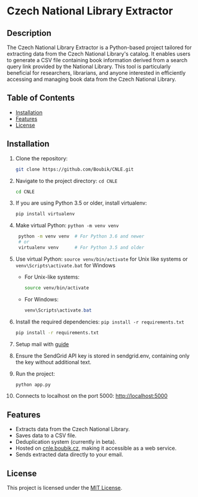 # Czech National Library Extractor

## Description

The Czech National Library Extractor is a Python-based project tailored for extracting data from the Czech National Library's catalog. It enables users to generate a CSV file containing book information derived from a search query link provided by the National Library. This tool is particularly beneficial for researchers, librarians, and anyone interested in efficiently accessing and managing book data from the Czech National Library.

## Table of Contents

- [Installation](#installation)
- [Features](#features)
- [License](#license)

## Installation

1. Clone the repository:

   ```bash
   git clone https://github.com/Boubik/CNLE.git
   ```

1. Navigate to the project directory: `cd CNLE`

   ```bash
   cd CNLE
   ```

1. If you are using Python 3.5 or older, install virtualenv:

   ```bash
   pip install virtualenv

   ```

1. Make virtual Python: `python -m venv venv`

   ```bash
    python -m venv venv  # For Python 3.6 and newer
    # or
    virtualenv venv      # For Python 3.5 and older
   ```

1. Use virtual Python: `source venv/bin/activate` for Unix like systems or `venv\Scripts\activate.bat` for Windows

    - For Unix-like systems:

        ```bash
        source venv/bin/activate
        ```

    - For Windows:

        ```powershell
        venv\Scripts\activate.bat
        ```

1. Install the required dependencies: `pip install -r requirements.txt`

    ```bash
    pip install -r requirements.txt
    ```

1. Setup mail with [guide](https://app.sendgrid.com/guide/integrate/langs/python)
1. Ensure the SendGrid API key is stored in sendgrid.env, containing only the key without additional text.
1. Run the project:

      ```bash
      python app.py
      ```

1. Connects to localhost on the port 5000: [http://localhost:5000](http://localhost:5000)

## Features

- Extracts data from the Czech National Library.
- Saves data to a CSV file.
- Deduplication system (currently in beta).
- Hosted on [cnle.boubik.cz](https://cnle.boubik.cz), making it accessible as a web service.
- Sends extracted data directly to your email.

## License

This project is licensed under the [MIT License](LICENSE).
